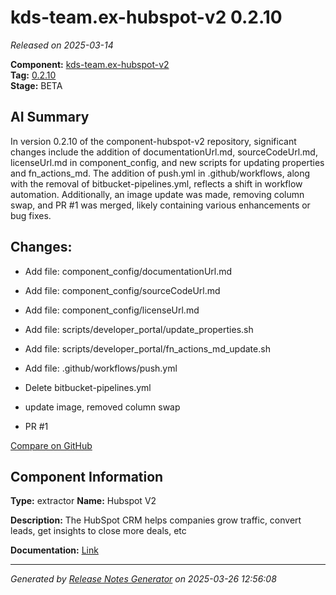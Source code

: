 #  kds-team.ex-hubspot-v2 0.2.10

_Released on 2025-03-14_

**Component:** [kds-team.ex-hubspot-v2](https://github.com/keboola/component-hubspot-v2)  
**Tag:** [0.2.10](https://github.com/keboola/component-hubspot-v2/releases/tag/0.2.10)  
**Stage:** BETA


## AI Summary
In version 0.2.10 of the component-hubspot-v2 repository, significant changes include the addition of documentationUrl.md, sourceCodeUrl.md, licenseUrl.md in component_config, and new scripts for updating properties and fn_actions_md. The addition of push.yml in .github/workflows, along with the removal of bitbucket-pipelines.yml, reflects a shift in workflow automation. Additionally, an image update was made, removing column swap, and PR #1 was merged, likely containing various enhancements or bug fixes.



## Changes:



- Add file: component_config/documentationUrl.md 




- Add file: component_config/sourceCodeUrl.md 




- Add file: component_config/licenseUrl.md 




- Add file: scripts/developer_portal/update_properties.sh 




- Add file: scripts/developer_portal/fn_actions_md_update.sh 




- Add file: .github/workflows/push.yml 




- Delete bitbucket-pipelines.yml 








- update image, removed column swap 




- PR #1 



[Compare on GitHub](https://github.com/keboola/component-hubspot-v2/compare/0.2.9...0.2.10)



## Component Information
**Type:** extractor
**Name:** Hubspot V2

**Description:** The HubSpot CRM helps companies grow traffic, convert leads, get insights to close more deals, etc


**Documentation:** [Link](https://github.com/keboola/component-hubspot-v2/blob/main/README.md)



---
_Generated by [Release Notes Generator](https://github.com/keboola/release-notes-generator)
on 2025-03-26 12:56:08_